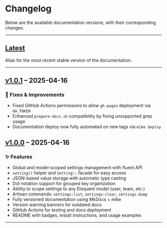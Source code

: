 # Changelog

Below are the available documentation versions, with their corresponding changes.

---

## [Latest](https://danielemontecchi.github.io/laravel-scoped-settings/)

Alias for the most recent stable version of the documentation.

---

## [v1.0.1](https://danielemontecchi.github.io/laravel-scoped-settings/1.0.1/) – 2025-04-16

### 🔧 Fixes & Improvements

- Fixed GitHub Actions permissions to allow `gh-pages` deployment via `GH_TOKEN`
- Enhanced `prepare-docs.sh` compatibility by fixing unsupported grep usage
- Documentation deploy now fully automated on new tags via `mike deploy`

## [v1.0.0](https://danielemontecchi.github.io/laravel-scoped-settings/1.0.0/) – 2025-04-16

### ✨ Features

- Global and model-scoped settings management with fluent API
- `setting()` helper and `Setting::` facade for easy access
- JSON-based value storage with automatic type casting
- Dot notation support for grouped key organization
- Ability to scope settings to any Eloquent model (user, team, etc.)
- Artisan commands: `settings:list`, `settings:clear`, `settings:dump`
- Fully versioned documentation using MkDocs + mike
- Version warning banners for outdated docs
- GitHub Actions for testing and docs deployment
- README with badges, install instructions, and usage examples

---
